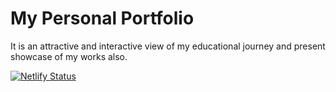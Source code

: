 # My Personal Portfolio
It is an attractive and interactive view of my educational journey and present showcase of my works also.

[![Netlify Status](https://api.netlify.com/api/v1/badges/0555e5ff-0e84-45ff-ba0f-8a55a2f87069/deploy-status)](https://app.netlify.com/sites/yogeshgiri/deploys)
